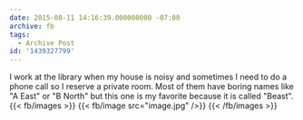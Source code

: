 ```yaml
---
date: 2015-08-11 14:16:39.000000000 -07:00
archive: fb
tags: 
  - Archive Post
id: '1439327799'
---
```


I work at the library when my house is noisy and sometimes I need to do a phone call so I reserve a private room. Most of them have boring names like "A East" or "B North" but this one is my favorite because it is called "Beast".
{{< fb/images >}}
{{< fb/image src="image.jpg" />}}
{{< /fb/images >}}
